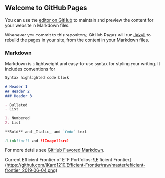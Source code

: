 ## Welcome to GitHub Pages

You can use the [editor on GitHub](https://github.com/jKard1210/Efficient-Frontier/edit/master/index.md) to maintain and preview the content for your website in Markdown files.

Whenever you commit to this repository, GitHub Pages will run [Jekyll](https://jekyllrb.com/) to rebuild the pages in your site, from the content in your Markdown files.

### Markdown

Markdown is a lightweight and easy-to-use syntax for styling your writing. It includes conventions for

```markdown
Syntax highlighted code block

# Header 1
## Header 2
### Header 3

- Bulleted
- List

1. Numbered
2. List

**Bold** and _Italic_ and `Code` text

[Link](url) and ![Image](src)
```

For more details see [GitHub Flavored Markdown](https://guides.github.com/features/mastering-markdown/).

Current Efficient Frontier of ETF Portfolios:
![Efficient Frontier]
 (https://github.com/jKard1210/Efficient-Frontier/raw/master/efficient-frontier_2019-06-04.png)


